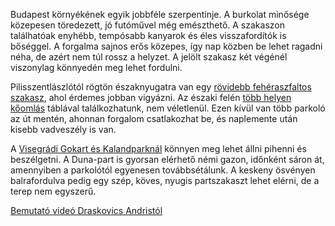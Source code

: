 Budapest környékének egyik jobbféle szerpentinje. A burkolat minősége közepesen töredezett, jó futóművel még emészthető. A szakaszon találhatóak enyhébb, tempósabb kanyarok és éles visszafordítók is bőséggel. A forgalma sajnos erős közepes, így nap közben be lehet ragadni néha, de azért nem túl rossz a helyzet. A jelölt szakasz két végénél viszonylag könnyedén meg lehet fordulni.

Pilisszentlászlótól rögtön északnyugatra van egy [rövidebb fehéraszfaltos szakasz](#geo:Feh%C3%A9r%20aszfalt@47.72792,18.968386/?b=Ezen%20a%20szakaszon%20jobban%20cs%C3%BAszik%20az%20%C3%BAtfel%C3%BClet.), ahol érdemes jobban vigyázni. Az északi felén [több helyen kőomlás](#geo:K%C5%91oml%C3%A1svesz%C3%A9ly%20a%20k%C3%B6rny%C3%A9ken@47.727343,18.956758/?b=Vigy%C3%A1zzunk%20az%20%C3%BAton%20l%C3%A9v%C5%91%20nagyobb%20k%C3%B6vekre.%20F%C5%91leg,%20ha%20d%C3%A9li%20ir%C3%A1nyba,%20Szentendre%20fel%C3%A9%20haladunk.) táblával találkozhatunk, nem véletlenül. Ezen kívül van több parkoló az út mentén, ahonnan forgalom csatlakozhat be, és naplemente után kisebb vadveszély is van.

A [Visegrádi Gokart és Kalandparknál](#geo:Visegr%C3%A1di%20Gokart%20%C3%A9s%20Kalandpark@47.766025,18.952663/?b=Itt%20egy%20t%C3%A1gas%20parkol%C3%B3%20tal%C3%A1lhat%C3%B3,%20ahol%20a%20szerpentinez%C5%91k%20k%C3%B6nnyen%20megpihenhetnek%20k%C3%A9t%20k%C3%B6r%20k%C3%B6z%C3%B6tt.%0A%0AA%20gokart%20p%C3%A1lya%20honlapja:%20%3Chttp://visegradgokart.hu/gokart/%3E.%20A%20kalandpark%C3%A9%20pedig:%20%3Chttp://visegradgokart.hu/kaland/%3E.) könnyen meg lehet állni pihenni és beszélgetni. A Duna-part is gyorsan elérhető némi gazon, időnként sáron át, amennyiben a parkolótól egyenesen továbbsétálunk. A keskeny ösvényen balrafordulva pedig egy szép, köves, nyugis partszakaszt lehet elérni, de a terep nem egyszerű.

[Bemutató videó Draskovics Andristól](https://youtu.be/Tg1TaZPti2E)
